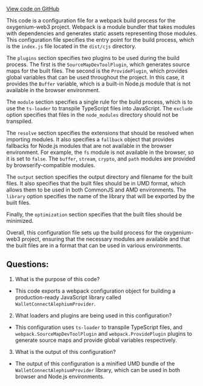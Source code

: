 [View code on GitHub](https://github.com/oxygenium/oxygenium-web3/packages/walletconnect/webpack.config.js)

This code is a configuration file for a webpack build process for the oxygenium-web3 project. Webpack is a module bundler that takes modules with dependencies and generates static assets representing those modules. This configuration file specifies the entry point for the build process, which is the `index.js` file located in the `dist/cjs` directory. 

The `plugins` section specifies two plugins to be used during the build process. The first is the `SourceMapDevToolPlugin`, which generates source maps for the built files. The second is the `ProvidePlugin`, which provides global variables that can be used throughout the project. In this case, it provides the `Buffer` variable, which is a built-in Node.js module that is not available in the browser environment. 

The `module` section specifies a single rule for the build process, which is to use the `ts-loader` to transpile TypeScript files into JavaScript. The `exclude` option specifies that files in the `node_modules` directory should not be transpiled. 

The `resolve` section specifies the extensions that should be resolved when importing modules. It also specifies a `fallback` object that provides fallbacks for Node.js modules that are not available in the browser environment. For example, the `fs` module is not available in the browser, so it is set to `false`. The `buffer`, `stream`, `crypto`, and `path` modules are provided by browserify-compatible modules. 

The `output` section specifies the output directory and filename for the built files. It also specifies that the built files should be in UMD format, which allows them to be used in both CommonJS and AMD environments. The `library` option specifies the name of the library that will be exported by the built files. 

Finally, the `optimization` section specifies that the built files should be minimized. 

Overall, this configuration file sets up the build process for the oxygenium-web3 project, ensuring that the necessary modules are available and that the built files are in a format that can be used in various environments.
## Questions: 
 1. What is the purpose of this code?
- This code exports a webpack configuration object for building a production-ready JavaScript library called `WalletConnectAlephiumProvider`.

2. What loaders and plugins are being used in this configuration?
- This configuration uses `ts-loader` to transpile TypeScript files, and `webpack.SourceMapDevToolPlugin` and `webpack.ProvidePlugin` plugins to generate source maps and provide global variables respectively.

3. What is the output of this configuration?
- The output of this configuration is a minified UMD bundle of the `WalletConnectAlephiumProvider` library, which can be used in both browser and Node.js environments.